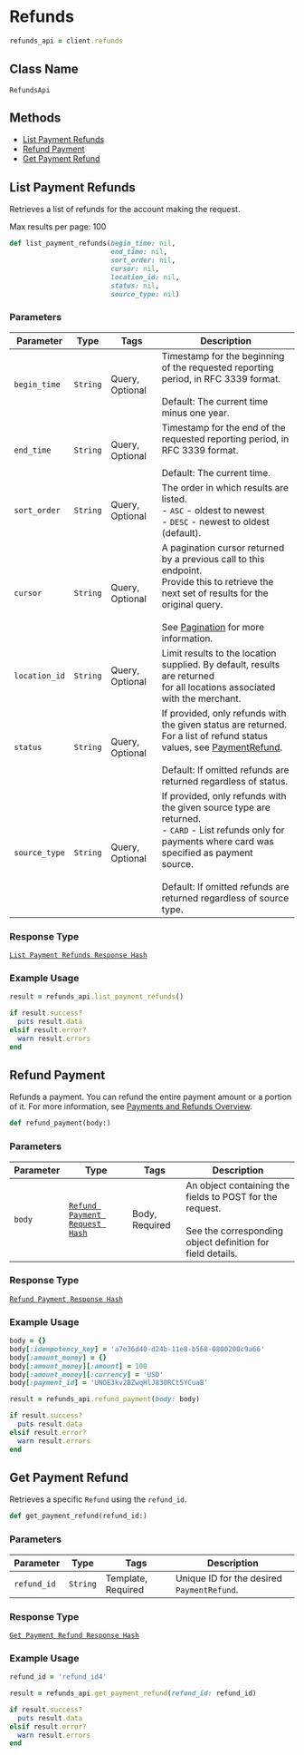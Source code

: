 # Refunds

```ruby
refunds_api = client.refunds
```

## Class Name

`RefundsApi`

## Methods

* [List Payment Refunds](/doc/refunds.md#list-payment-refunds)
* [Refund Payment](/doc/refunds.md#refund-payment)
* [Get Payment Refund](/doc/refunds.md#get-payment-refund)

## List Payment Refunds

Retrieves a list of refunds for the account making the request.

Max results per page: 100

```ruby
def list_payment_refunds(begin_time: nil,
                         end_time: nil,
                         sort_order: nil,
                         cursor: nil,
                         location_id: nil,
                         status: nil,
                         source_type: nil)
```

### Parameters

| Parameter | Type | Tags | Description |
|  --- | --- | --- | --- |
| `begin_time` | `String` | Query, Optional | Timestamp for the beginning of the requested reporting period, in RFC 3339 format.<br><br>Default: The current time minus one year. |
| `end_time` | `String` | Query, Optional | Timestamp for the end of the requested reporting period, in RFC 3339 format.<br><br>Default: The current time. |
| `sort_order` | `String` | Query, Optional | The order in which results are listed.<br>- `ASC` - oldest to newest<br>- `DESC` - newest to oldest (default). |
| `cursor` | `String` | Query, Optional | A pagination cursor returned by a previous call to this endpoint.<br>Provide this to retrieve the next set of results for the original query.<br><br>See [Pagination](https://developer.squareup.com/docs/basics/api101/pagination) for more information. |
| `location_id` | `String` | Query, Optional | Limit results to the location supplied. By default, results are returned<br>for all locations associated with the merchant. |
| `status` | `String` | Query, Optional | If provided, only refunds with the given status are returned.<br>For a list of refund status values, see [PaymentRefund](#type-paymentrefund).<br><br>Default: If omitted refunds are returned regardless of status. |
| `source_type` | `String` | Query, Optional | If provided, only refunds with the given source type are returned.<br>- `CARD` - List refunds only for payments where card was specified as payment<br>source.<br><br>Default: If omitted refunds are returned regardless of source type. |

### Response Type

[`List Payment Refunds Response Hash`](/doc/models/list-payment-refunds-response.md)

### Example Usage

```ruby
result = refunds_api.list_payment_refunds()

if result.success?
  puts result.data
elsif result.error?
  warn result.errors
end
```

## Refund Payment

Refunds a payment. You can refund the entire payment amount or a 
portion of it. For more information, see 
[Payments and Refunds Overview](https://developer.squareup.com/docs/payments-api/overview).

```ruby
def refund_payment(body:)
```

### Parameters

| Parameter | Type | Tags | Description |
|  --- | --- | --- | --- |
| `body` | [`Refund Payment Request Hash`](/doc/models/refund-payment-request.md) | Body, Required | An object containing the fields to POST for the request.<br><br>See the corresponding object definition for field details. |

### Response Type

[`Refund Payment Response Hash`](/doc/models/refund-payment-response.md)

### Example Usage

```ruby
body = {}
body[:idempotency_key] = 'a7e36d40-d24b-11e8-b568-0800200c9a66'
body[:amount_money] = {}
body[:amount_money][:amount] = 100
body[:amount_money][:currency] = 'USD'
body[:payment_id] = 'UNOE3kv2BZwqHlJ830RCt5YCuaB'

result = refunds_api.refund_payment(body: body)

if result.success?
  puts result.data
elsif result.error?
  warn result.errors
end
```

## Get Payment Refund

Retrieves a specific `Refund` using the `refund_id`.

```ruby
def get_payment_refund(refund_id:)
```

### Parameters

| Parameter | Type | Tags | Description |
|  --- | --- | --- | --- |
| `refund_id` | `String` | Template, Required | Unique ID for the desired `PaymentRefund`. |

### Response Type

[`Get Payment Refund Response Hash`](/doc/models/get-payment-refund-response.md)

### Example Usage

```ruby
refund_id = 'refund_id4'

result = refunds_api.get_payment_refund(refund_id: refund_id)

if result.success?
  puts result.data
elsif result.error?
  warn result.errors
end
```

